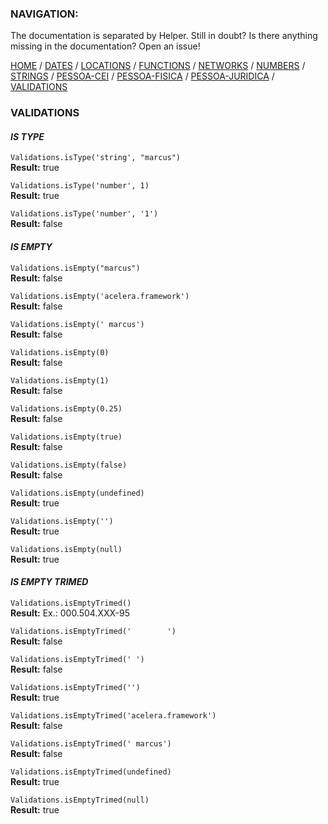 ### NAVIGATION:
The documentation is separated by Helper. Still in doubt? Is there anything missing in the documentation? Open an issue! 

[HOME](../README.md) / [DATES](DATES.md)  / [LOCATIONS](LOCATIONS.md)  / [FUNCTIONS](FUNCTIONS.md)  / [NETWORKS](NETWORKS.md)  / [NUMBERS](NUMBERS.md)  / [STRINGS](STRINGS.md)  / [PESSOA-CEI](PESSOA-CEI.md)  / [PESSOA-FISICA](PESSOA-FISICA.md)  / [PESSOA-JURIDICA](PESSOA-JURIDICA.md)  / [VALIDATIONS](VALIDATIONS.md)  

### VALIDATIONS

#### *IS TYPE*

`Validations.isType('string', "marcus")`  
**Result:** true

`Validations.isType('number', 1)`  
**Result:** true  

`Validations.isType('number', '1')`  
**Result:** false  

#### *IS EMPTY*

`Validations.isEmpty("marcus")`  
**Result:** false  

`Validations.isEmpty('acelera.framework')`  
**Result:** false  

`Validations.isEmpty(' marcus')`  
**Result:** false  

`Validations.isEmpty(0)`  
**Result:** false  

`Validations.isEmpty(1)`  
**Result:** false  

`Validations.isEmpty(0.25)`  
**Result:** false  

`Validations.isEmpty(true)`  
**Result:** false  

`Validations.isEmpty(false)`  
**Result:** false  

`Validations.isEmpty(undefined)`  
**Result:** true  

`Validations.isEmpty('')`  
**Result:** true  

`Validations.isEmpty(null)`  
**Result:** true  


#### *IS EMPTY TRIMED*

`Validations.isEmptyTrimed()`  
**Result:** Ex.: 000.504.XXX-95  

`Validations.isEmptyTrimed('        ')`  
**Result:** false  

`Validations.isEmptyTrimed(' ')`  
**Result:** false  

`Validations.isEmptyTrimed('')`  
**Result:** true  

`Validations.isEmptyTrimed('acelera.framework')`  
**Result:** false  

`Validations.isEmptyTrimed(' marcus')`  
**Result:** false  

`Validations.isEmptyTrimed(undefined)`  
**Result:** true    

`Validations.isEmptyTrimed(null)`  
**Result:** true  
